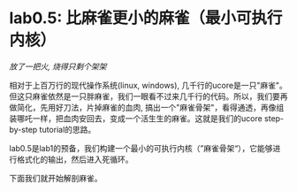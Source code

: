 # lab0.5: 比麻雀更小的麻雀（最小可执行内核）

*放了一把火, 烧得只剩个架架*

相对于上百万行的现代操作系统(linux, windows), 几千行的ucore是一只"麻雀"。但这只麻雀依然是一只胖麻雀，我们一眼看不过来几千行的代码。所以，我们要再做简化，先用好刀法，片掉麻雀的血肉, 搞出一个"麻雀骨架"，看得通透，再像组装哪吒一样，把血肉安回去，变成一个活生生的麻雀。这就是我们的ucore step-by-step tutorial的思路。

lab0.5是lab1的预备，我们构建一个最小的可执行内核（”麻雀骨架“），它能够进行格式化的输出，然后进入死循环。

下面我们就开始解剖麻雀。